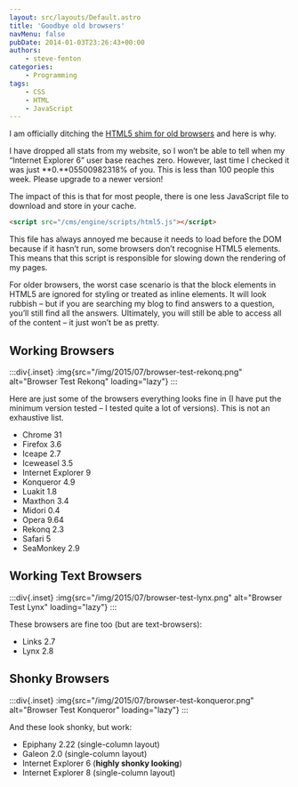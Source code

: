 ```yaml
---
layout: src/layouts/Default.astro
title: 'Goodbye old browsers'
navMenu: false
pubDate: 2014-01-03T23:26:43+00:00
authors:
    - steve-fenton
categories:
    - Programming
tags:
    - CSS
    - HTML
    - JavaScript
---
```


I am officially ditching the [HTML5 shim for old browsers](/blog/2009/07/html-5-browser-test/) and here is why.

I have dropped all stats from my website, so I won’t be able to tell when my “Internet Explorer 6” user base reaches zero. However, last time I checked it was just **0.**05500982318% of you. This is less than 100 people this week. Please upgrade to a newer version!

The impact of this is that for most people, there is one less JavaScript file to download and store in your cache.

```html
<script src="/cms/engine/scripts/html5.js"></script>
```

This file has always annoyed me because it needs to load before the DOM because if it hasn’t run, some browsers don’t recognise HTML5 elements. This means that this script is responsible for slowing down the rendering of my pages.

For older browsers, the worst case scenario is that the block elements in HTML5 are ignored for styling or treated as inline elements. It will look rubbish – but if you are searching my blog to find answers to a question, you’ll still find all the answers. Ultimately, you will still be able to access all of the content – it just won’t be as pretty.

## Working Browsers

:::div{.inset}
:img{src="/img/2015/07/browser-test-rekonq.png" alt="Browser Test Rekonq" loading="lazy"}
:::

Here are just some of the browsers everything looks fine in (I have put the minimum version tested – I tested quite a lot of versions). This is not an exhaustive list.

- Chrome 31
- Firefox 3.6
- Iceape 2.7
- Iceweasel 3.5
- Internet Explorer 9
- Konqueror 4.9
- Luakit 1.8
- Maxthon 3.4
- Midori 0.4
- Opera 9.64
- Rekonq 2.3
- Safari 5
- SeaMonkey 2.9

## Working Text Browsers

:::div{.inset}
:img{src="/img/2015/07/browser-test-lynx.png" alt="Browser Test Lynx" loading="lazy"}
:::

These browsers are fine too (but are text-browsers):

- Links 2.7
- Lynx 2.8

## Shonky Browsers

:::div{.inset}
:img{src="/img/2015/07/browser-test-konqueror.png" alt="Browser Test Konqueror" loading="lazy"}
:::

And these look shonky, but work:

- Epiphany 2.22 (single-column layout)
- Galeon 2.0 (single-column layout)
- Internet Explorer 6 (**highly shonky looking**)
- Internet Explorer 8 (single-column layout)